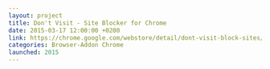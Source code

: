 ```yaml
---
layout: project
title: Don't Visit - Site Blocker for Chrome
date: 2015-03-17 12:00:00 +0200
link: https://chrome.google.com/webstore/detail/dont-visit-block-sites/olccdihofjbikcpbejfgipnighnpabai
categories: Browser-Addon Chrome
launched: 2015
---
```

